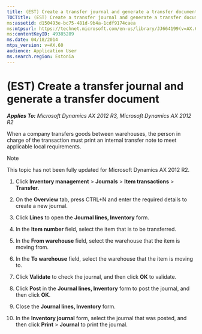 ```yaml
---
title: (EST) Create a transfer journal and generate a transfer document
TOCTitle: (EST) Create a transfer journal and generate a transfer document
ms:assetid: d150493e-bc75-481d-9b4a-1cdf9174caea
ms:mtpsurl: https://technet.microsoft.com/en-us/library/JJ664199(v=AX.60)
ms:contentKeyID: 49385289
ms.date: 04/18/2014
mtps_version: v=AX.60
audience: Application User
ms.search.region: Estonia
---
```


# (EST) Create a transfer journal and generate a transfer document 


_**Applies To:** Microsoft Dynamics AX 2012 R3, Microsoft Dynamics AX 2012 R2_

When a company transfers goods between warehouses, the person in charge of the transaction must print an internal transfer note to meet applicable local requirements.


> [!NOTE]
> <P>This topic has not been fully updated for Microsoft Dynamics AX 2012 R2.</P>



1.  Click **Inventory management** \> **Journals** \> **Item transactions** \> **Transfer**.

2.  On the **Overview** tab, press CTRL+N and enter the required details to create a new journal.

3.  Click **Lines** to open the **Journal lines, Inventory** form.

4.  In the **Item number** field, select the item that is to be transferred.

5.  In the **From warehouse** field, select the warehouse that the item is moving from.

6.  In the **To warehouse** field, select the warehouse that the item is moving to.

7.  Click **Validate** to check the journal, and then click **OK** to validate.

8.  Click **Post** in the **Journal lines, Inventory** form to post the journal, and then click **OK**.

9.  Close the **Journal lines, Inventory** form.

10. In the **Inventory journal** form, select the journal that was posted, and then click **Print** \> **Journal** to print the journal.

  


